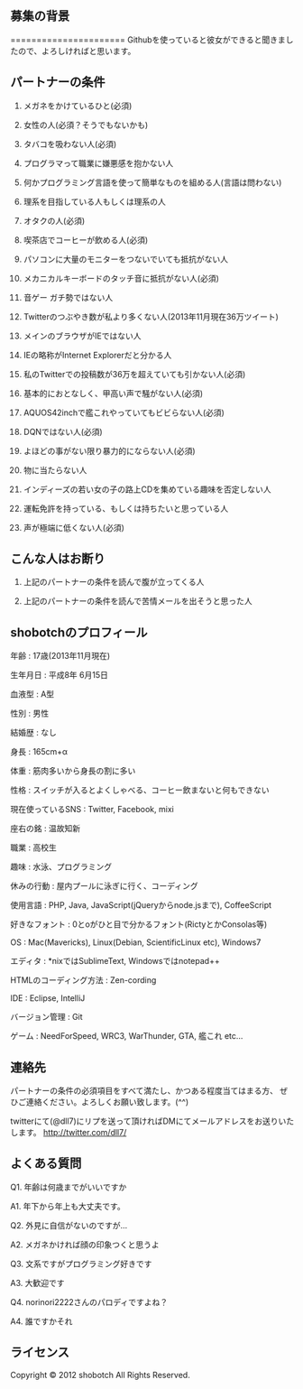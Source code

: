 募集の背景
------
======================
Githubを使っていると彼女ができると聞きましたので、よろしければと思います。

パートナーの条件
------


01. メガネをかけているひと(必須)

02. 女性の人(必須？そうでもないかも)

03. タバコを吸わない人(必須)

04. プログラマって職業に嫌悪感を抱かない人

05. 何かプログラミング言語を使って簡単なものを組める人(言語は問わない)

06. 理系を目指している人もしくは理系の人

07. オタクの人(必須)

08. 喫茶店でコーヒーが飲める人(必須)

09. パソコンに大量のモニターをつないでいても抵抗がない人

10. メカニカルキーボードのタッチ音に抵抗がない人(必須)

11. 音ゲー ガチ勢ではない人

12. Twitterのつぶやき数が私より多くない人(2013年11月現在36万ツイート)

13. メインのブラウザがIEではない人

14. IEの略称がInternet Explorerだと分かる人

15. 私のTwitterでの投稿数が36万を超えていても引かない人(必須)

16. 基本的におとなしく、甲高い声で騒がない人(必須)

17. AQUOS42inchで艦これやっていてもビビらない人(必須)

18. DQNではない人(必須)

19. よほどの事がない限り暴力的にならない人(必須)

20. 物に当たらない人

21. インディーズの若い女の子の路上CDを集めている趣味を否定しない人

22. 運転免許を持っている、もしくは持ちたいと思っている人

23. 声が極端に低くない人(必須)

こんな人はお断り
------
01. 上記のパートナーの条件を読んで腹が立ってくる人

02. 上記のパートナーの条件を読んで苦情メールを出そうと思った人

shobotchのプロフィール
--------

年齢 : 17歳(2013年11月現在)

生年月日 : 平成8年 6月15日

血液型 : A型

性別 : 男性

結婚歴 : なし

身長 : 165cm+α

体重 : 筋肉多いから身長の割に多い

性格 : スイッチが入るとよくしゃべる、コーヒー飲まないと何もできない

現在使っているSNS : Twitter, Facebook, mixi

座右の銘 : 温故知新

職業 : 高校生

趣味 : 水泳、プログラミング

休みの行動 : 屋内プールに泳ぎに行く、コーディング

使用言語 : PHP, Java, JavaScript(jQueryからnode.jsまで), CoffeeScript

好きなフォント : 0とoがひと目で分かるフォント(RictyとかConsolas等)

OS : Mac(Mavericks), Linux(Debian, ScientificLinux etc), Windows7

エディタ : *nixではSublimeText, Windowsではnotepad++

HTMLのコーディング方法 : Zen-cording

IDE : Eclipse, IntelliJ

バージョン管理 : Git

ゲーム : NeedForSpeed, WRC3, WarThunder, GTA, 艦これ etc…


連絡先
------
パートナーの条件の必須項目をすべて満たし、かつある程度当てはまる方、
ぜひご連絡ください。よろしくお願い致します。(^^)

twitterにて(@dll7)にリプを送って頂ければDMにてメールアドレスをお送りいたします。
http://twitter.com/dll7/


よくある質問
---------

Q1. 年齢は何歳までがいいですか

A1. 年下から年上も大丈夫です。


Q2. 外見に自信がないのですが…

A2. メガネかければ顔の印象つくと思うよ


Q3. 文系ですがプログラミング好きです

A3. 大歓迎です


Q4. norinori2222さんのパロディですよね？

A4. 誰ですかそれ


ライセンス
----------
Copyright &copy; 2012 shobotch All Rights Reserved.

